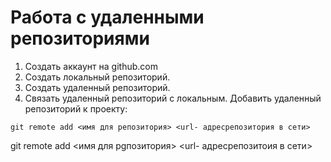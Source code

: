 # Работа с удаленными репозиториями
1. Создать аккаунт на github.com
2. Создать локальный репозиторий.
3. Создать удаленный репозиторий.
4. Связать удаленный репозиторий с локальным.
Добавить удаленный репозиторий к проекту:
```
git remote add <имя для репозитория> <url- адресрепозитория в сети>
```

git remote add <имя для рgпозитория> <url- адресрепозитоия в сети>